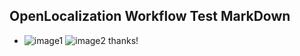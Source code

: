 ## OpenLocalization Workflow Test MarkDown
* ![image1](.\6d4e679c-f3f7-4dc8-be48-a96efaaa6834.png)   ![image2](.\e75a039e-ed52-4319-9037-229f968889cd.png) 
thanks!